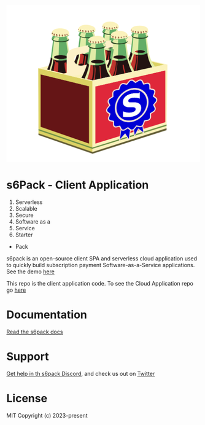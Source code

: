 ![s6pack](./public/s6pack.svg)
# s6Pack - Client Application
1. Serverless
2. Scalable
3. Secure
4. Software as a
5. Service
6. Starter
* Pack

s6pack is an open-source client SPA and serverless cloud application used to quickly build subscription payment Software-as-a-Service applications. See the demo [here](https://s6pack.build)

This repo is the client application code. To see the Cloud Application repo go [here](https://github.com/bmiles-development/s6pack-cloud)

# Documentation
[Read the s6pack docs](https://docs.s6pack.build/getting-started/welcome/)

# Support
[Get help in th s6pack Discord](https://discord.gg/84bWSVbq), and check us out on [Twitter](https://twitter.com/s6pack_build)

# License
MIT
Copyright (c) 2023-present